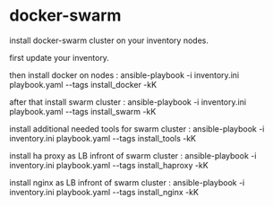 # docker-swarm
install docker-swarm cluster on your inventory nodes.

first update your inventory.

then install docker on nodes : ansible-playbook -i inventory.ini playbook.yaml --tags install_docker -kK

after that install swarm cluster : ansible-playbook -i inventory.ini playbook.yaml --tags install_swarm -kK

install additional needed tools for swarm cluster : ansible-playbook -i inventory.ini playbook.yaml --tags install_tools -kK

install ha proxy as LB infront of swarm cluster : ansible-playbook -i inventory.ini playbook.yaml --tags install_haproxy -kK

install nginx as LB infront of swarm cluster : ansible-playbook -i inventory.ini playbook.yaml --tags install_nginx -kK
